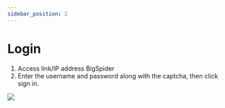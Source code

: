 ```yaml
---
sidebar_position: 2
---
```


# Login

1.  Access link/IP address BigSpider
2.  Enter the username and password along with the captcha, then click sign in.

![](/img/bigspider/images/en//image20.png)
